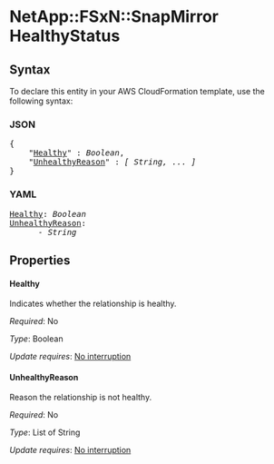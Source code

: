 # NetApp::FSxN::SnapMirror HealthyStatus

## Syntax

To declare this entity in your AWS CloudFormation template, use the following syntax:

### JSON

<pre>
{
    "<a href="#healthy" title="Healthy">Healthy</a>" : <i>Boolean</i>,
    "<a href="#unhealthyreason" title="UnhealthyReason">UnhealthyReason</a>" : <i>[ String, ... ]</i>
}
</pre>

### YAML

<pre>
<a href="#healthy" title="Healthy">Healthy</a>: <i>Boolean</i>
<a href="#unhealthyreason" title="UnhealthyReason">UnhealthyReason</a>: <i>
      - String</i>
</pre>

## Properties

#### Healthy

Indicates whether the relationship is healthy.

_Required_: No

_Type_: Boolean

_Update requires_: [No interruption](https://docs.aws.amazon.com/AWSCloudFormation/latest/UserGuide/using-cfn-updating-stacks-update-behaviors.html#update-no-interrupt)

#### UnhealthyReason

Reason the relationship is not healthy.

_Required_: No

_Type_: List of String

_Update requires_: [No interruption](https://docs.aws.amazon.com/AWSCloudFormation/latest/UserGuide/using-cfn-updating-stacks-update-behaviors.html#update-no-interrupt)

